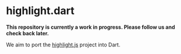 # highlight.dart

**This repository is currently a work in progress. Please follow us and check back later.**

We aim to port the [highlight.js](https://highlightjs.org) project into Dart.
